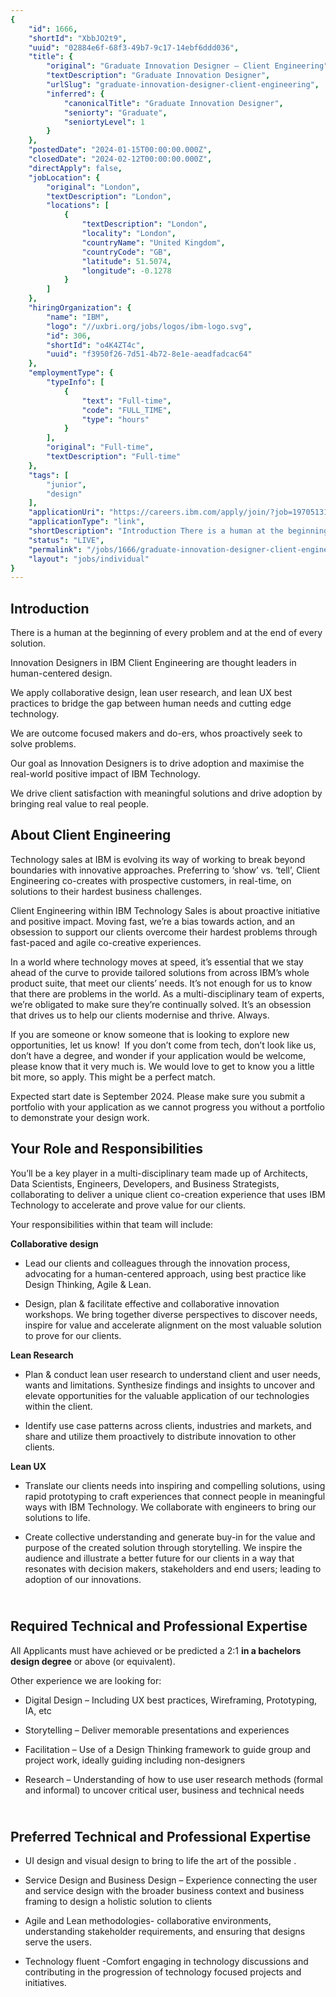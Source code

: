 ```yaml
---
{
	"id": 1666,
	"shortId": "XbbJO2t9",
	"uuid": "02884e6f-68f3-49b7-9c17-14ebf6ddd036",
	"title": {
		"original": "Graduate Innovation Designer – Client Engineering",
		"textDescription": "Graduate Innovation Designer",
		"urlSlug": "graduate-innovation-designer-client-engineering",
		"inferred": {
			"canonicalTitle": "Graduate Innovation Designer",
			"seniorty": "Graduate",
			"seniortyLevel": 1
		}
	},
	"postedDate": "2024-01-15T00:00:00.000Z",
	"closedDate": "2024-02-12T00:00:00.000Z",
	"directApply": false,
	"jobLocation": {
		"original": "London",
		"textDescription": "London",
		"locations": [
			{
				"textDescription": "London",
				"locality": "London",
				"countryName": "United Kingdom",
				"countryCode": "GB",
				"latitude": 51.5074,
				"longitude": -0.1278
			}
		]
	},
	"hiringOrganization": {
		"name": "IBM",
		"logo": "//uxbri.org/jobs/logos/ibm-logo.svg",
		"id": 306,
		"shortId": "o4K4ZT4c",
		"uuid": "f3950f26-7d51-4b72-8e1e-aeadfadcac64"
	},
	"employmentType": {
		"typeInfo": [
			{
				"text": "Full-time",
				"code": "FULL_TIME",
				"type": "hours"
			}
		],
		"original": "Full-time",
		"textDescription": "Full-time"
	},
	"tags": [
		"junior",
		"design"
	],
	"applicationUri": "https://careers.ibm.com/apply/join/?job=19705131&codes=Appcast_Indeed_O",
	"applicationType": "link",
	"shortDescription": "Introduction There is a human at the beginning of every problem and at the end of every solution. Innovation Designers in IBM Client Engineering are thought leaders in human-centered- design. We",
	"status": "LIVE",
	"permalink": "/jobs/1666/graduate-innovation-designer-client-engineering",
	"layout": "jobs/individual"
}
---
```

<h2>Introduction</h2><p>There is a human at the beginning of every problem and at the end of every solution.</p><p>Innovation Designers in IBM Client Engineering are thought leaders in human-centered design.</p><p>We apply collaborative design, lean user research, and lean UX best practices to bridge the gap between human needs and cutting edge technology.</p><p>We are outcome focused makers and do-ers, whos proactively seek to solve problems.</p><p>Our goal as Innovation Designers is to drive adoption and maximise the real-world positive impact of IBM Technology.   </p><p>We drive client satisfaction with meaningful solutions and drive adoption by bringing real value to real people.</p><h2>About Client Engineering</h2><p>Technology sales at IBM is evolving its way of working to break beyond boundaries with innovative approaches. Preferring to ‘show’ vs. ‘tell’, Client Engineering co-creates with prospective customers, in real-time, on solutions to their hardest business challenges.</p><p>Client Engineering within IBM Technology Sales is about proactive initiative and positive impact. Moving fast, we’re a bias towards action, and an obsession to support our clients overcome their hardest problems through fast-paced and agile co-creative experiences.</p><p>In a world where technology moves at speed, it’s essential that we stay ahead of the curve to provide tailored solutions from across IBM’s whole product suite, that meet our clients’ needs. It’s not enough for us to know that there are problems in the world. As a multi-disciplinary team of experts, we’re obligated to make sure they’re continually solved. It’s an obsession that drives us to help our clients modernise and thrive. Always.</p><p>If you are someone or know someone that is looking to explore new opportunities, let us know!&nbsp; If you don’t come from tech, don’t look like us, don’t have a degree, and wonder if your application would be welcome, please know that it very much is. We would love to get to know you a little bit more, so apply. This might be a perfect match.</p><p>Expected start date is September 2024. Please make sure you submit a portfolio with your application as we cannot progress you without a portfolio to demonstrate your design work.</p><h2>Your Role and Responsibilities</h2><p>You’ll be a key player in a multi-disciplinary team made up of Architects, Data Scientists, Engineers, Developers, and Business Strategists, collaborating to deliver a unique client co-creation experience that uses IBM Technology to accelerate and prove value for our clients.</p><p>Your responsibilities within that team will include:</p><p><strong>Collaborative design</strong></p><ul><li><p>Lead our clients and colleagues through the innovation process, advocating for a human-centered approach, using best practice like Design Thinking, Agile &amp; Lean.</p></li><li><p>Design, plan &amp; facilitate effective and collaborative innovation workshops. We bring together diverse perspectives to discover needs, inspire for value and accelerate alignment on the most valuable solution to prove for our clients.</p></li></ul><p><strong>Lean Research</strong></p><ul><li><p>Plan &amp; conduct lean user research to understand client and user needs, wants and limitations. Synthesize findings and insights to uncover and elevate opportunities for the valuable application of our technologies within the client.</p></li><li><p>Identify use case patterns across clients, industries and markets, and share and utilize them proactively to distribute innovation to other clients.</p></li></ul><p><strong>Lean UX</strong></p><ul><li><p>Translate our clients needs into inspiring and compelling solutions, using rapid prototyping to craft experiences that connect people in meaningful ways with IBM Technology. We collaborate with engineers to bring our solutions to life.</p></li><li><p>Create collective understanding and generate buy-in for the value and purpose of the created solution through storytelling. We inspire the audience and illustrate a better future for our clients in a way that resonates with decision makers, stakeholders and end users; leading to adoption of our innovations.</p></li></ul><h2><br>Required Technical and Professional Expertise</h2><p>All Applicants must have achieved or be predicted a 2:1 <strong>in a bachelors design degree</strong> or above (or equivalent).</p><p>Other experience we are looking for:</p><ul><li><p>Digital Design – Including UX best practices, Wireframing, Prototyping, IA, etc</p></li><li><p>Storytelling – Deliver memorable presentations and experiences</p></li><li><p>Facilitation – Use of a Design Thinking framework to guide group and project work, ideally guiding including non-designers</p></li><li><p>Research – Understanding of how to use user research methods (formal and informal) to uncover critical user, business and technical needs</p></li></ul><h2><br>Preferred Technical and Professional Expertise</h2><ul><li><p>UI design and visual design to bring to life the art of the possible .</p></li><li><p>Service Design and Business Design – Experience connecting the user and service design with the broader business context and business framing to design a holistic solution to clients</p></li><li><p>Agile and Lean methodologies- collaborative environments, understanding stakeholder requirements, and ensuring that designs serve the users.</p></li><li><p>Technology fluent -Comfort engaging in technology discussions and contributing in the progression of technology focused projects and initiatives.</p></li></ul>
